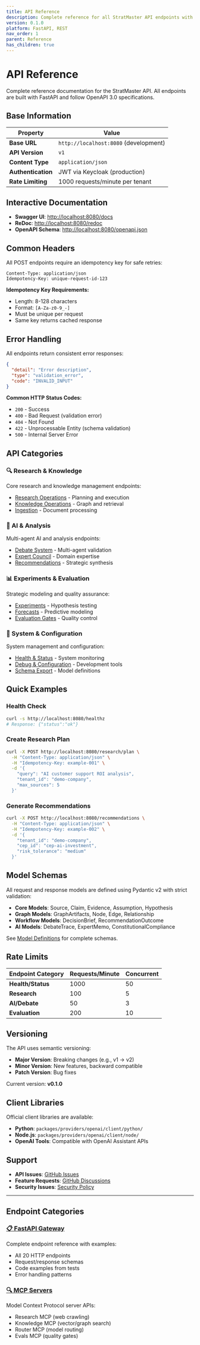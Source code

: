 ```yaml
---
title: API Reference
description: Complete reference for all StratMaster API endpoints with examples
version: 0.1.0
platform: FastAPI, REST
nav_order: 1
parent: Reference
has_children: true
---
```


# API Reference

Complete reference documentation for the StratMaster API. All endpoints are built with FastAPI and follow OpenAPI 3.0 specifications.

## Base Information

| Property | Value |
|----------|-------|
| **Base URL** | `http://localhost:8080` (development) |
| **API Version** | `v1` |
| **Content Type** | `application/json` |
| **Authentication** | JWT via Keycloak (production) |
| **Rate Limiting** | 1000 requests/minute per tenant |

## Interactive Documentation

- **Swagger UI**: [http://localhost:8080/docs](http://localhost:8080/docs)
- **ReDoc**: [http://localhost:8080/redoc](http://localhost:8080/redoc)  
- **OpenAPI Schema**: [http://localhost:8080/openapi.json](http://localhost:8080/openapi.json)

## Common Headers

All POST endpoints require an idempotency key for safe retries:

```http
Content-Type: application/json
Idempotency-Key: unique-request-id-123
```

**Idempotency Key Requirements:**
- Length: 8-128 characters
- Format: `[A-Za-z0-9_-]`
- Must be unique per request
- Same key returns cached response

## Error Handling

All endpoints return consistent error responses:

```json
{
  "detail": "Error description",
  "type": "validation_error",
  "code": "INVALID_INPUT"
}
```

**Common HTTP Status Codes:**
- `200` - Success
- `400` - Bad Request (validation error)
- `404` - Not Found
- `422` - Unprocessable Entity (schema validation)
- `500` - Internal Server Error

## API Categories

### 🔍 Research & Knowledge
Core research and knowledge management endpoints:
- [Research Operations](gateway.md#research-operations) - Planning and execution
- [Knowledge Operations](gateway.md#knowledge-operations) - Graph and retrieval
- [Ingestion](gateway.md#ingestion) - Document processing

### 🤖 AI & Analysis  
Multi-agent AI and analysis endpoints:
- [Debate System](gateway.md#debate-system) - Multi-agent validation
- [Expert Council](gateway.md#expert-council) - Domain expertise
- [Recommendations](gateway.md#recommendations) - Strategic synthesis

### 📊 Experiments & Evaluation
Strategic modeling and quality assurance:
- [Experiments](gateway.md#experiments) - Hypothesis testing
- [Forecasts](gateway.md#forecasts) - Predictive modeling
- [Evaluation Gates](gateway.md#evaluation-gates) - Quality control

### 🔧 System & Configuration
System management and configuration:
- [Health & Status](gateway.md#health-status) - System monitoring
- [Debug & Configuration](gateway.md#debug-configuration) - Development tools
- [Schema Export](gateway.md#schema-export) - Model definitions

## Quick Examples

### Health Check
```bash
curl -s http://localhost:8080/healthz
# Response: {"status":"ok"}
```

### Create Research Plan
```bash
curl -X POST http://localhost:8080/research/plan \
  -H "Content-Type: application/json" \
  -H "Idempotency-Key: example-001" \
  -d '{
    "query": "AI customer support ROI analysis",
    "tenant_id": "demo-company",
    "max_sources": 5
  }'
```

### Generate Recommendations
```bash
curl -X POST http://localhost:8080/recommendations \
  -H "Content-Type: application/json" \
  -H "Idempotency-Key: example-002" \
  -d '{
    "tenant_id": "demo-company",
    "cep_id": "cep-ai-investment",
    "risk_tolerance": "medium"
  }'
```

## Model Schemas

All request and response models are defined using Pydantic v2 with strict validation:

- **Core Models**: Source, Claim, Evidence, Assumption, Hypothesis
- **Graph Models**: GraphArtifacts, Node, Edge, Relationship  
- **Workflow Models**: DecisionBrief, RecommendationOutcome
- **AI Models**: DebateTrace, ExpertMemo, ConstitutionalCompliance

See [Model Definitions](gateway.md#model-definitions) for complete schemas.

## Rate Limits

| Endpoint Category | Requests/Minute | Concurrent |
|-------------------|------------------|------------|
| **Health/Status** | 1000 | 50 |
| **Research** | 100 | 5 |
| **AI/Debate** | 50 | 3 |
| **Evaluation** | 200 | 10 |

## Versioning

The API uses semantic versioning:
- **Major Version**: Breaking changes (e.g., v1 → v2)
- **Minor Version**: New features, backward compatible  
- **Patch Version**: Bug fixes

Current version: **v0.1.0**

## Client Libraries

Official client libraries are available:

- **Python**: `packages/providers/openai/client/python/`
- **Node.js**: `packages/providers/openai/client/node/`
- **OpenAI Tools**: Compatible with OpenAI Assistant APIs

## Support

- **API Issues**: [GitHub Issues](https://github.com/IAmJonoBo/StratMaster/issues)
- **Feature Requests**: [GitHub Discussions](https://github.com/IAmJonoBo/StratMaster/discussions)
- **Security Issues**: [Security Policy](../../../SECURITY.md)

---

## Endpoint Categories

<div class="grid grid-2col">

### [📋 FastAPI Gateway](gateway.md)
Complete endpoint reference with examples:
- All 20 HTTP endpoints
- Request/response schemas  
- Code examples from tests
- Error handling patterns

### [🔍 MCP Servers](research-mcp.md)
Model Context Protocol server APIs:
- Research MCP (web crawling)
- Knowledge MCP (vector/graph search)
- Router MCP (model routing)
- Evals MCP (quality gates)

</div>
